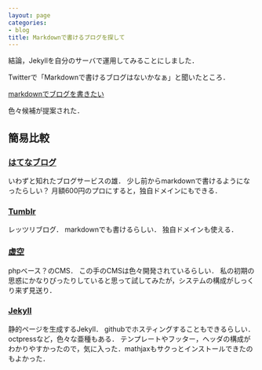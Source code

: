 ```yaml
---
layout: page
categories:
- blog
title: Markdownで書けるブログを探して
---
```


結論，Jekyllを自分のサーバで運用してみることにしました．

Twitterで「Markdownで書けるブログはないかなぁ」と聞いたところ．

[markdownでブログを書きたい](http://togetter.com/li/680140)

色々候補が提案された．

## 簡易比較

### [はてなブログ](http://hatenablog.com/guide/pro)

いわずと知れたブログサービスの雄．
少し前からmarkdownで書けるようになったらしい？
月額600円のプロにすると，独自ドメインにもできる．

### [Tumblr](http://www.tumblr.com)

レッツリブログ．
markdownでも書けるらしい．
独自ドメインも使える．

### [虚空](http://coqoo.net)

phpベース？のCMS．
この手のCMSは色々開発されているらしい．
私の初期の思惑にかなりぴったりしていると思って試してみたが，システムの構成がしっくり来ず見送り．

### [Jekyll](http://jekyllrb.com)

静的ページを生成するJekyll．
githubでホスティングすることもできるらしい．
octpressなど，色々な亜種もある．
テンプレートやフッター，ヘッダの構成がわかりやすかったので，気に入った．mathjaxもサクっとインストールできたのもよかった．
